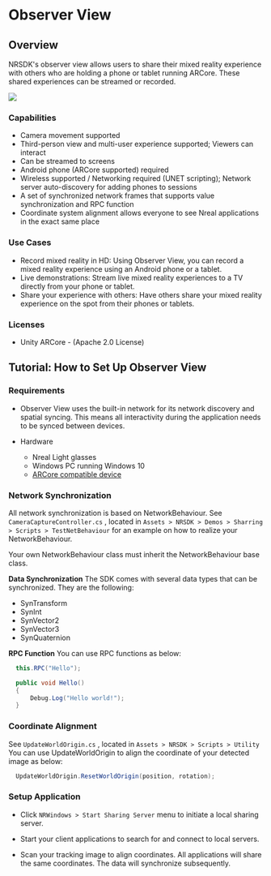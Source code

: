 # Observer View

## Overview
NRSDK's observer view allows users to share their mixed reality experience with others who are holding a phone or tablet running ARCore. These shared experiences can be streamed or recorded.

![](https://codimd.s3.shivering-isles.com/demo/uploads/upload_1781b8b5624ba6a627c6fbb5cca08a93.jpg)

### Capabilities
* Camera movement supported   
* Third-person view and multi-user experience supported; Viewers can interact
* Can be streamed to screens   
* Android phone (ARCore supported) required  
* Wireless supported / Networking required (UNET scripting); Network server auto-discovery for adding phones to sessions
* A set of synchronized network frames that supports value synchronization and RPC function
* Coordinate system alignment allows everyone to see Nreal applications in the exact same place



### Use Cases

* Record mixed reality in HD: Using Observer View, you can record a mixed reality experience using an Android phone or a tablet.
* Live demonstrations: Stream live mixed reality experiences to a TV directly from your phone or tablet.
* Share your experience with others: Have others share your mixed reality experience on the spot from their phones or tablets.

### Licenses
* Unity ARCore - (Apache 2.0 License)


## Tutorial: How to Set Up Observer View 

### Requirements
* Observer View uses the built-in network for its network discovery and spatial syncing. This means all interactivity during the application needs to be synced between devices.

* Hardware
    * Nreal Light glasses
    * Windows PC running Windows 10
    * [ARCore compatible device](https://developers.google.com/ar/discover/supported-devices) 
 
### Network Synchronization
 All network synchronization is based on NetworkBehaviour.  See `CameraCaptureController.cs` , located in `Assets > NRSDK > Demos > Sharring > Scripts > TestNetBehaviour` for an example on how to realize your NetworkBehaviour. 

Your own NetworkBehaviour class must inherit the NetworkBehaviour base class.

**Data Synchronization**
 The SDK comes with several data types that can be synchronized. They are the following:
 * SynTransform
 * SynInt
 * SynVector2
 * SynVector3
 * SynQuaternion

 **RPC Function**
 You can use RPC functions as below:
 ~~~c#
   this.RPC("Hello");

   public void Hello()
   {
       Debug.Log("Hello world!");
   }
~~~

### Coordinate Alignment

See `UpdateWorldOrigin.cs` , located in `Assets > NRSDK > Scripts > Utility `  You can use UpdateWorldOrigin to align the coordinate of your detected image as below:
 ~~~c#
   UpdateWorldOrigin.ResetWorldOrigin(position, rotation);
~~~

### Setup Application

* Click `NRWindows > Start Sharing Server` menu to initiate a local sharing server.
    
* Start your client applications to search for and connect to local servers. 

* Scan your tracking image to align coordinates. All applications will share the same coordinates. The data will synchronize subsequently. 



